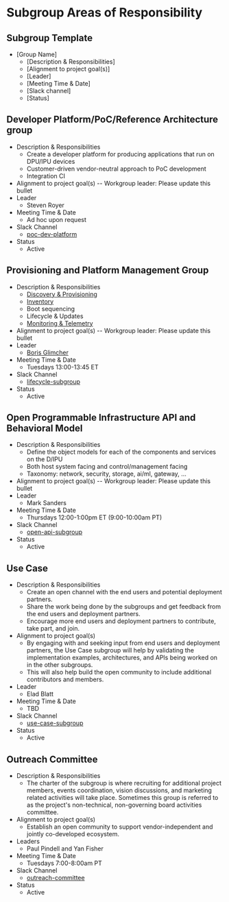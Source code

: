 ﻿# Subgroup Areas of Responsibility

## Subgroup Template

* [Group Name]
  * [Description & Responsibilities]
  * [Alignment to project goal(s)]
  * [Leader]
  * [Meeting Time & Date]
  * [Slack channel]
  * [Status]

## Developer Platform/PoC/Reference Architecture group

* Description & Responsibilities
  * Create a developer platform for producing applications that run on
    DPU/IPU devices
  * Customer-driven vendor-neutral approach to PoC development
  * Integration CI
* Alignment to project goal(s) -- Workgroup leader: Please update this bullet
* Leader
  * Steven Royer
* Meeting Time & Date
  * Ad hoc upon request
* Slack Channel
  * [poc-dev-platform](https://opi-project.slack.com/archives/C033E418VCK)
* Status
  * Active

## Provisioning and Platform Management Group

* Description & Responsibilities
  * [Discovery & Provisioning](https://github.com/opiproject/opi-prov-life/blob/main/PROVISIONING.md)
  * [Inventory](https://github.com/opiproject/opi-prov-life/blob/main/INVENTORY.md)
  * Boot sequencing
  * Lifecycle & Updates
  * [Monitoring & Telemetry](https://github.com/opiproject/opi-prov-life/blob/main/MONITORING.md)
* Alignment to project goal(s) -- Workgroup leader: Please update this bullet
* Leader
  * [Boris Glimcher](https://github.com/glimchb)
* Meeting Time & Date
  * Tuesdays 13:00-13:45 ET
* Slack Channel
  * [lifecycle-subgroup](https://opi-project.slack.com/archives/C0342L6T7EC)
* Status
  * Active

## Open Programmable Infrastructure API and Behavioral Model

* Description & Responsibilities
  * Define the object models for each of the components and services on the
    D/IPU
  * Both host system facing and control/management facing
  * Taxonomy: network, security, storage, ai/ml, gateway, …
* Alignment to project goal(s) -- Workgroup leader: Please update this bullet
* Leader
  * Mark Sanders
* Meeting Time & Date
  * Thursdays 12:00-1:00pm ET (9:00-10:00am PT)
* Slack Channel
  * [open-api-subgroup](https://opi-project.slack.com/archives/C0344KMEAKB)
* Status
  * Active

## Use Case

* Description & Responsibilities
  * Create an open channel with the end users and potential deployment partners.
  * Share the work being done by the subgroups and get feedback from the end users
      and deployment partners.
  * Encourage more end users and deployment partners to contribute, take part, and join.
* Alignment to project goal(s)
  * By engaging with and seeking input from end users and deployment partners,
      the Use Case subgroup will help by validating the implementation examples,
      architectures, and APIs being worked on in the other subgroups.
  * This will also help build the open community to include additional
    contributors and members.
* Leader
  * Elad Blatt
* Meeting Time & Date
  * TBD
* Slack Channel
  * [use-case-subgroup](https://opi-project.slack.com/archives/C038BL2KFFU)
* Status
  * Active

## Outreach Committee

* Description & Responsibilities
  * The charter of the subgroup is where recruiting for additional project members,
  events coordination, vision discussions, and marketing related activities will 
  take place. Sometimes this group is referred to as the project's non-technical, 
  non-governing board activities committee.
* Alignment to project goal(s)
  * Establish an open community to support vendor-independent and jointly
    co-developed ecosystem.
* Leaders
  * Paul Pindell and Yan Fisher
* Meeting Time & Date
  * Tuesdays 7:00-8:00am PT
* Slack Channel
  * [outreach-committee](https://opi-project.slack.com/archives/C03U6QQ3PEX)
* Status
  * Active
